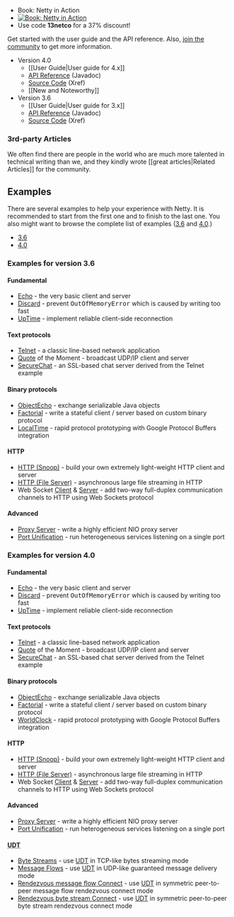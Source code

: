 <div id="wiki-notoc"></div>
<div class="bookpromo well">
<ul class="nav nav-list">
<li class="nav-header">Book: Netty in Action</li>
<li><a href="http://www.manning.com/maurer/"><img src="https://github.com/netty/netty/wiki/images/netty-in-action.gif" alt="Book: Netty in Action"></a></li>
<li>Use code <strong>13netco</strong> for a 37% discount!</li>
</ul>
</div>

Get started with the user guide and the API reference. Also, [join the community](http://netty.io/community.html) to get more information.

* Version 4.0
  * [[User Guide|User guide for 4.x]]
  * [API Reference](http://netty.io/4.0/api/) (Javadoc)
  * [Source Code](http://netty.io/4.0/xref/) (Xref)
  * [[New and Noteworthy]]
* Version 3.6
  * [[User Guide|User guide for 3.x]]
  * [API Reference](http://netty.io/3.6/api/) (Javadoc)
  * [Source Code](http://netty.io/3.6/xref/) (Xref)

### 3rd-party Articles

We often find there are people in the world who are much more talented in technical writing than we, and they kindly wrote [[great articles|Related Articles]] for the community.

## Examples

There are several examples to help your experience with Netty. It is recommended to start from the first one and to finish to the last one.  You also might want to browse the complete list of examples ([3.6](https://github.com/netty/netty/tree/3/src/main/java/org/jboss/netty/example) and [4.0](https://github.com/netty/netty/tree/master/example/src/main/java/io/netty/example).)

<div class="tabbable">
<ul class="nav nav-tabs">
<li class="active"><a href="#wiki-example-3">3.6</a></li>
<li><a href="#wiki-example-4">4.0</a></li>
</ul>
<div class="tab-content">
<div class="tab-pane active" id="wiki-example-3">
<h3>Examples for version 3.6</h3>
<h4>Fundamental</h4>
<ul>
<li>
<a href="https://github.com/netty/netty/tree/3/src/main/java/org/jboss/netty/example/echo">Echo</a> - the very basic client and server</li>
<li>
<a href="https://github.com/netty/netty/tree/3/src/main/java/org/jboss/netty/example/discard">Discard</a> - prevent <tt>OutOfMemoryError</tt> which is caused by writing too fast</li>
<li>
<a href="https://github.com/netty/netty/tree/3/src/main/java/org/jboss/netty/example/uptime">UpTime</a> - implement reliable client-side reconnection</li>
</ul>
<h4>Text protocols</h4>
<ul>
<li>
<a href="https://github.com/netty/netty/tree/3/src/main/java/org/jboss/netty/example/telnet">Telnet</a> - a classic line-based network application</li>
<li>
<a href="https://github.com/netty/netty/tree/3/src/main/java/org/jboss/netty/example/qotm">Quote</a> of the Moment - broadcast UDP/IP client and server</li>
<li>
<a href="https://github.com/netty/netty/tree/3/src/main/java/org/jboss/netty/example/securechat">SecureChat</a> - an SSL-based chat server derived from the Telnet example</li>
</ul>
<h4>Binary protocols</h4>
<ul>
<li>
<a href="https://github.com/netty/netty/tree/3/src/main/java/org/jboss/netty/example/objectecho">ObjectEcho</a> - exchange serializable Java objects</li>
<li>
<a href="https://github.com/netty/netty/tree/3/src/main/java/org/jboss/netty/example/objectecho">Factorial</a> - write a stateful client / server based on custom binary protocol</li>
<li>
<a href="https://github.com/netty/netty/tree/3/src/main/java/org/jboss/netty/example/localtime">LocalTime</a> - rapid protocol prototyping with Google Protocol Buffers integration</li>
</ul>
<h4>HTTP</h4>
<ul>
<li>
<a href="https://github.com/netty/netty/tree/3/src/main/java/org/jboss/netty/example/http/snoop">HTTP (Snoop)</a> - build your own extremely light-weight HTTP client and server</li>
<li>
<a href="https://github.com/netty/netty/tree/3/src/main/java/org/jboss/netty/example/http/file">HTTP (File Server)</a> - asynchronous large file streaming in HTTP</li>
<li>Web Socket <a href="https://github.com/netty/netty/tree/3/src/main/java/org/jboss/netty/example/http/websocketx/client">Client</a> &amp; <a href="https://github.com/netty/netty/tree/3/src/main/java/org/jboss/netty/example/http/websocketx/server">Server</a> - add two-way full-duplex communication channels to HTTP using Web Sockets protocol</li>
</ul>
<h4>Advanced</h4>
<ul>
<li>
<a href="https://github.com/netty/netty/tree/3/src/main/java/org/jboss/netty/example/proxy">Proxy Server</a> - write a highly efficient NIO proxy server</li>
<li>
<a href="https://github.com/netty/netty/tree/3/src/main/java/org/jboss/netty/example/portunification">Port Unification</a> - run heterogeneous services listening on a single port</li>
</ul>
</div>
<div class="tab-pane" id="wiki-example-4">
<h3>Examples for version 4.0</h3>
<h4>Fundamental</h4>
<ul>
<li>
<a href="https://github.com/netty/netty/tree/master/example/src/main/java/io/netty/example/echo">Echo</a> - the very basic client and server</li>
<li>
<a href="https://github.com/netty/netty/tree/master/example/src/main/java/io/netty/example/discard">Discard</a> - prevent <tt>OutOfMemoryError</tt> which is caused by writing too fast</li>
<li>
<a href="https://github.com/netty/netty/tree/master/example/src/main/java/io/netty/example/uptime">UpTime</a> - implement reliable client-side reconnection</li>
</ul>
<h4>Text protocols</h4>
<ul>
<li>
<a href="https://github.com/netty/netty/tree/master/example/src/main/java/io/netty/example/telnet">Telnet</a> - a classic line-based network application</li>
<li>
<a href="https://github.com/netty/netty/tree/master/example/src/main/java/io/netty/example/qotm">Quote</a> of the Moment - broadcast UDP/IP client and server</li>
<li>
<a href="https://github.com/netty/netty/tree/master/example/src/main/java/io/netty/example/securechat">SecureChat</a> - an SSL-based chat server derived from the Telnet example</li>
</ul>
<h4>Binary protocols</h4>
<ul>
<li>
<a href="https://github.com/netty/netty/tree/master/example/src/main/java/io/netty/example/objectecho">ObjectEcho</a> - exchange serializable Java objects</li>
<li>
<a href="https://github.com/netty/netty/tree/master/example/src/main/java/io/netty/example/objectecho">Factorial</a> - write a stateful client / server based on custom binary protocol</li>
<li>
<a href="https://github.com/netty/netty/tree/master/example/src/main/java/io/netty/example/worldclock">WorldClock</a> - rapid protocol prototyping with Google Protocol Buffers integration</li>
</ul>
<h4>HTTP</h4>
<ul>
<li>
<a href="https://github.com/netty/netty/tree/master/example/src/main/java/io/netty/example/http/snoop">HTTP (Snoop)</a> - build your own extremely light-weight HTTP client and server</li>
<li>
<a href="https://github.com/netty/netty/tree/master/example/src/main/java/io/netty/example/http/file">HTTP (File Server)</a> - asynchronous large file streaming in HTTP</li>
<li>Web Socket <a href="https://github.com/netty/netty/tree/master/example/src/main/java/io/netty/example/http/websocketx/client">Client</a> &amp; <a href="https://github.com/netty/netty/tree/master/example/src/main/java/io/netty/example/http/websocketx/server">Server</a> - add two-way full-duplex communication channels to HTTP using Web Sockets protocol</li>
</ul>
<h4>Advanced</h4>
<ul>
<li>
<a href="https://github.com/netty/netty/tree/master/example/src/main/java/io/netty/example/proxy">Proxy Server</a> - write a highly efficient NIO proxy server</li>
<li>
<a href="https://github.com/netty/netty/tree/master/example/src/main/java/io/netty/example/portunification">Port Unification</a> - run heterogeneous services listening on a single port</li>
</ul>
<h4><abbr title="UDP-based Data Transfer Protocol" class="initialism">UDT</abbr></h4>
<ul>
<li>
<a href="https://github.com/netty/netty/tree/master/example/src/main/java/io/netty/example/udt/echo/bytes">Byte Streams</a> - use <a href="http://en.wikipedia.org/wiki/UDP-based_Data_Transfer_Protocol">UDT</a> in TCP-like bytes streaming mode</li>
<li>
<a href="https://github.com/netty/netty/tree/master/example/src/main/java/io/netty/example/udt/echo/message">Message Flows</a> - use <a href="http://en.wikipedia.org/wiki/UDP-based_Data_Transfer_Protocol">UDT</a> in UDP-like guaranteed message delivery mode</li>
<li>
<a href="https://github.com/netty/netty/tree/master/example/src/main/java/io/netty/example/udt/echo/rendevous">Rendezvous message flow Connect</a> - use <a href="http://en.wikipedia.org/wiki/UDP-based_Data_Transfer_Protocol">UDT</a> in symmetric peer-to-peer message flow rendezvous connect mode</li>
<li>
<a href="https://github.com/netty/netty/tree/master/example/src/main/java/io/netty/example/udt/echo/rendezvousBytes">Rendezvous byte stream Connect</a> - use <a href="http://en.wikipedia.org/wiki/UDP-based_Data_Transfer_Protocol">UDT</a> in symmetric peer-to-peer byte stream rendezvous connect mode</li>
</ul>
</div>
</div>
</div>